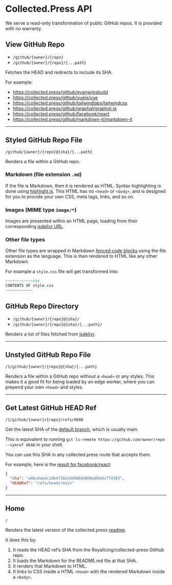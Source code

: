 # Collected.Press API

We serve a read-only transformation of public GitHub repos. It is provided with no warranty.

## View GitHub Repo

- `/github/{owner}/{repo}`
- `/github/{owner}/{repo}/{...path}`

Fetches the HEAD and redirects to include its SHA.

For example:

- https://collected.press/github/evanw/esbuild
- https://collected.press/github/vuejs/vue
- https://collected.press/github/tailwindlabs/tailwindcss
- https://collected.press/github/graphql/graphql-js
- https://collected.press/github/facebook/react
- https://collected.press/github/markdown-it/markdown-it

----

## Styled GitHub Repo File

`/github/{owner}/{repo}@{sha}/{...path}`

Renders a file within a GitHub repo.

### Markdown (file extension `.md`)

If the file is Markdown, then it is rendered as HTML. Syntax highlighting is done using [highlight.js](https://highlightjs.org/). This HTML has no `<head>` or `<body>`, and is designed for you to provide your own CSS, meta tags, links, and so on.

### Images (MIME type `image/*`)

Images are presented within an HTML page, loading from their corresponding [jsdelivr URL][jsdelivr-github].

### Other file types

Other file types are wrapped in Markdown [fenced code blocks](https://www.markdownguide.org/extended-syntax/#fenced-code-blocks) using the file extension as the language. This is then rendered to HTML like any other Markdown.

For example a `style.css` file will get transformed into:
```markdown
~~~~~~~~~~~~css
CONTENTS OF style.css
~~~~~~~~~~~~
```

## GitHub Repo Directory

- `/github/{owner}/{repo}@{sha}/`
- `/github/{owner}/{repo}@{sha}/{...path}/`

Renders a list of files fetched from [jsdelivr](jsdelivr-github).

----

## Unstyled GitHub Repo File

`/1/github/{owner}/{repo}@{sha}/{...path}`

Renders a file within a GitHub repo without a `<head>` or any styles. This makes it a good fit for being loaded by an edge worker, where you can prepend your own `<head>` and styles.

----

## Get Latest GitHub HEAD Ref

`/1/github/{owner}/{repo}/refs/HEAD`

Get the latest SHA of the [default branch](https://docs.github.com/en/repositories/configuring-branches-and-merges-in-your-repository/managing-branches-in-your-repository/changing-the-default-branch), which is usually main.

This is equivalent to running `git ls-remote https://github.com/owner/repo --symref HEAD` in your shell.

You can use this SHA in any collected.press route that accepts them.

For example, here is the [result for facebook/react](https://collected.press/1/github/facebook/react/refs/HEAD):

```json
{
  "sha": "a4bc8ae4c1db471bb34d908dd890a09d4c774303",
  "HEADRef": "refs/heads/main"
}
```

----

## Home

`/`

Renders the latest version of the collected.press [readme](https://github.com/RoyalIcing/collected-press/blob/main/README.md).

It does this by:

1. It reads the HEAD ref’s SHA from the RoyalIcing/collected-press GitHub repo.
1. It loads the Markdown for the README.md file at that SHA.
1. It renders that Markdown to HTML.
1. It links to CSS inside a HTML `<head>` with the rendered Markdown inside a `<body>`.


[jsdelivr-github]: https://www.jsdelivr.com/?docs=gh